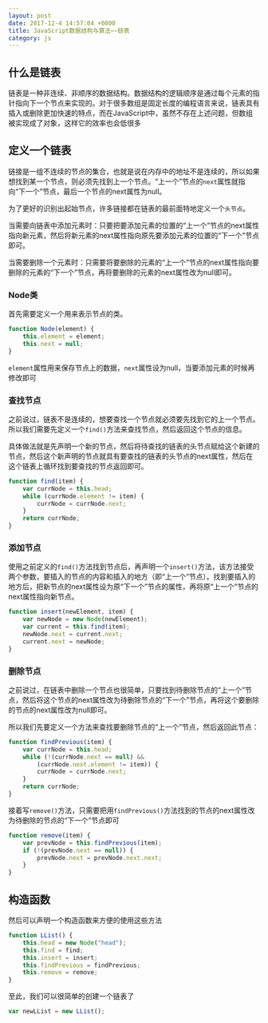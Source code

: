 ```yaml
---
layout: post
date: 2017-12-4 14:57:04 +0800
title: JavaScript数据结构与算法——链表
category: js
---
```


## 什么是链表

链表是一种非连续、非顺序的数据结构。数据结构的逻辑顺序是通过每个元素的指针指向下一个节点来实现的。对于很多数组是固定长度的编程语言来说，链表具有插入或删除更加快速的特点，而在JavaScript中，虽然不存在上述问题，但数组被实现成了对象，这样它的效率也会低很多

## 定义一个链表

链接是一组不连续的节点的集合，也就是说在内存中的地址不是连续的，所以如果想找到某一个节点，则必须先找到上一个节点。“上一个”节点的`next`属性就指向“下一个”节点，最后一个节点的next属性为null。

为了更好的识别出起始节点，许多链接都在链表的最前面特地定义一个`头节点`。

当需要向链表中添加元素时：只要把要添加元素的位置的“上一个”节点的next属性指向新元素，然后将新元素的next属性指向原先要添加元素的位置的“下一个”节点即可。

当需要删除一个元素时：只需要将要删除的元素的“上一个”节点的next属性指向要删除的元素的“下一个”节点，再将要删除的元素的next属性改为null即可。

### Node类

首先需要定义一个用来表示节点的类。

```js
function Node(element) {
    this.element = element;
    this.next = null;
}
```

`element`属性用来保存节点上的数据，`next`属性设为null，当要添加元素的时候再修改即可

### 查找节点

之前说过，链表不是连续的，想要查找一个节点就必须要先找到它的上一个节点。所以我们需要先定义一个`find()`方法来查找节点，然后返回这个节点的信息。

具体做法就是先声明一个新的节点，然后将待查找的链表的头节点赋给这个新建的节点，然后这个新声明的节点就具有要查找的链表的头节点的next属性，然后在这个链表上循环找到要查找的节点返回即可。

```js
function find(item) {
    var currNode = this.head;
    while (currNode.element != item) {
        currNode = currNode.next;
    }
    return currNode;
}
```

### 添加节点

使用之前定义的`find()`方法找到节点后，再声明一个`insert()`方法，该方法接受两个参数，要插入的节点的内容和插入的地方（即“上一个”节点）。找到要插入的地方后，把新节点的next属性设为原“下一个”节点的属性，再将原“上一个”节点的next属性指向新节点。

```js
function insert(newElement, item) {
    var newNode = new Node(newElement);
    var current = this.find(item);
    newNode.next = current.next;
    current.next = newNode;
}
```

### 删除节点

之前说过，在链表中删除一个节点也很简单，只要找到待删除节点的“上一个”节点，然后将这个节点的next属性改为待删除节点的“下一个”节点，再将这个要删除的节点的next属性改为null即可。

所以我们先要定义一个方法来查找要删除节点的“上一个”节点，然后返回此节点：

```js
function findPrevious(item) {
    var currNode = this.head;
    while (!(currNode.next == null) &&
        (currNode.next.element != item)) {
        currNode = currNode.next;
    }
    return currNode;
}
```

接着写`remove()`方法，只需要把用`findPrevious()`方法找到的节点的next属性改为待删除的节点的“下一个”节点即可

```js
function remove(item) {
    var prevNode = this.findPrevious(item);
    if (!(prevNode.next == null)) {
        prevNode.next = prevNode.next.next;
    }
}
```

## 构造函数

然后可以声明一个构造函数来方便的使用这些方法

```js
function LList() {
    this.head = new Node("head");
    this.find = find;
    this.insert = insert;
    this.findPrevious = findPrevious;
    this.remove = remove;
}
```

至此，我们可以很简单的创建一个链表了

```js
var newLList = new LList();
```

